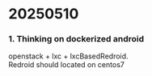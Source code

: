 # 20250510
### 1. Thinking on dockerized android
openstack + lxc + lxcBasedRedroid.    
Redroid should located on centos7
